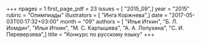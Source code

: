 +++
npages = 1
first_page_pdf = 23
issues = [ "2015_09",]
year = "2015"
rubric = "Олимпиады"
illustrators = [ "Инга Коржнева",]
date = "2017-05-03T00:17:32+03:00"
month = "09"
authors = [ "Илья Иткин", "Б. Л. Иомдин", "Илья Иткин", "М. С. Картышева", "А. А. Лопухина", "С. И. Переверзева",]
title = "Конкурс по русскому языку"
+++
